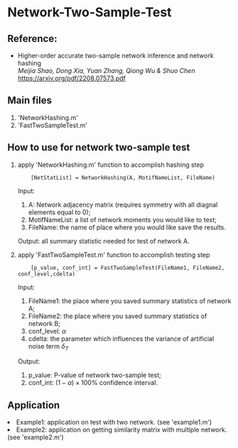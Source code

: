 # Network-Two-Sample-Test

<h2>Reference:</h2>

* Higher-order accurate two-sample network inference and network hashing<br />
<i>Meijia Shao, Dong Xia, Yuan Zhang, Qiong Wu & Shuo Chen</i><br>
https://arxiv.org/pdf/2208.07573.pdf



<h2>Main files</h2>

1. 'NetworkHashing.m'
2. 'FastTwoSampleTest.m'


<h2>How to use for network two-sample test </h2>

<ol>
  <li>  apply 'NetworkHashing.m' function to accomplish hashing step <br />

        [NetStatList] = NetworkHashing(A, MotifNameList, FileName)
    
  Input:
    
  1. A: Network adjacency matrix (requires symmetry with all diagnal elements equal to 0);
  2. MotifNameList: a list of network moments you would like to test;
  3. FileName: the name of place where you would like save the results.

  Output: all summary statistic needed for test of network A.
  
  
  <li> apply 'FastTwoSampleTest.m' function to accomplish testing step  <br />

        [p_value, conf_int] = FastTwoSampleTest(FileName1, FileName2, conf_level,cdelta)
    
  Input:
    
  1. FileName1: the place where you saved summary statistics of network A;
  2. FileName2: the place where you saved summary statistics of network B;
  3. conf_level: $\alpha$
  4. cdelta: the parameter which influences the variance of artificial noise term $\delta_T$

  Output:

  1. p_value: P-value of network two-sample test;
  2. conf_int: $(1-\alpha)\times100$\% confidence interval.
    
</ol>




<h2> Application </h2>
   <li>  Example1: application on test with two network. (see 'example1.m')
   <li>  Example2: application on getting similarity matrix with multiple network. (see 'example2.m')




